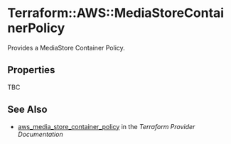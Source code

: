 # Terraform::AWS::MediaStoreContainerPolicy

Provides a MediaStore Container Policy.

## Properties

TBC

## See Also

* [aws_media_store_container_policy](https://www.terraform.io/docs/providers/aws/r/media_store_container_policy.html) in the _Terraform Provider Documentation_
